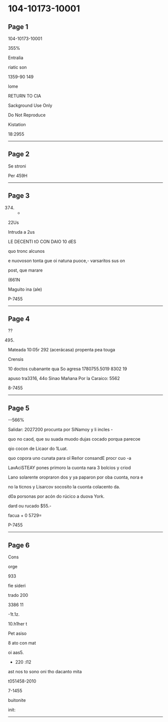 # 104-10173-10001

## Page 1

104-10173-10001

355%

Entralia

riatic son

1359-90 149

lome

RETURN TO CIA

Sackground Use Only

Do Not Reproduce

Kistation

18:2955

---

## Page 2

Se stroni

Per 459H

---

## Page 3

374. -

22Us

Intruda a 2us

LE DECENTI tO CON DAIO 10 dES

quo tronc alcunos

e nuovoson tonta gue oi natuna puoce,- varsaritos sus on

post, que marare

(661N

Maguito ina (ale)

P-7455

---

## Page 4

??

495.

Mateada 10:05r 292 (acerácasa) propenta pea touga

Crensis

10 doctos cubanante qua So agresa 1780755.5019 8302 19

apuso tra3316, 44o Sinao Mañana Por la Caraico: 5562

8-7455

---

## Page 5

--566%

Salidar: 2027200 procunta por SiNamoy y li incles -

quo no caod, que su suada muodo dujas cocado porqua parecoe

qio cocon de Licaor do 1Luat.

quo copora uno cunata para ol Reñor consandE procr cuo -a

LavAciSTEAY pones primoro la cuonta nara 3 bolcios y criod

Lano solarente oropraron dos y ya paparon por oba cuonta, nora e

no la ticnos y Lisarcov socosito la cuonta colacento da.

d0a porsonas por acón do rúcico a duova York.

dard ou rucado $55.-

facua + 0 5729=

P-7455

---

## Page 6

Cons

orge

933

fie sideri

trado 200

3386 11

-1t.1z.

10.h1her t

Pet asiso

8 ato con mat

oi aas5.

- 220 :l12

ast nos to sono oni tho dacanto mita

t051458-2010

7-1455

buitonite

init:

---

